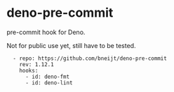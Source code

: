 # deno-pre-commit

pre-commit hook for Deno.

Not for public use yet, still have to be tested.

```
  - repo: https://github.com/bneijt/deno-pre-commit
    rev: 1.12.1
    hooks:
      - id: deno-fmt
      - id: deno-lint
```
